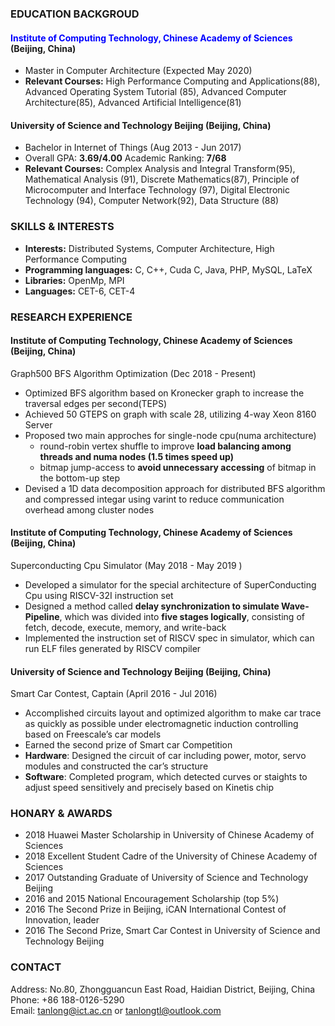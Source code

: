 ### EDUCATION BACKGROUD
#### <font color=Blue>**Institute of Computing Technology, Chinese Academy of Sciences**</font> (Beijing, China)
* Master in Computer Architecture              (Expected May 2020)
* **Relevant Courses:** High Performance Computing and Applications(88), Advanced Operating System Tutorial (85), Advanced Computer
Architecture(85), Advanced Artificial Intelligence(81)

#### **University of Science and Technology Beijing**            (Beijing, China) 
* Bachelor in Internet of Things                     (Aug 2013 - Jun 2017)
* Overall GPA: **3.69/4.00**      Academic Ranking: **7/68**
* **Relevant Courses:** Complex Analysis and Integral Transform(95), Mathematical Analysis (91), Discrete Mathematics(87), Principle of
Microcomputer and Interface Technology (97), Digital Electronic Technology (94), Computer Network(92), Data Structure (88)

### SKILLS & INTERESTS
* **Interests:** Distributed Systems, Computer Architecture, High Performance Computing
* **Programming languages:** C, C++, Cuda C, Java, PHP, MySQL, LaTeX
* **Libraries:** OpenMp, MPI
* **Languages:** CET-6, CET-4

### RESEARCH EXPERIENCE
#### Institute of Computing Technology, Chinese Academy of Sciences (Beijing, China)
Graph500 BFS Algorithm Optimization (Dec 2018 - Present)
* Optimized BFS algorithm based on Kronecker graph to increase the traversal edges per second(TEPS)
* Achieved 50 GTEPS on graph with scale 28, utilizing 4-way Xeon 8160 Server
* Proposed two main approches for single-node cpu(numa architecture)
  * round-robin vertex shuffle to improve **load balancing among threads and numa nodes (1.5 times speed up)**
  * bitmap jump-access to **avoid unnecessary accessing** of bitmap in the bottom-up step
* Devised a 1D data decomposition approach for distributed BFS algorithm and compressed integar using varint to reduce
communication overhead among cluster nodes

#### Institute of Computing Technology, Chinese Academy of Sciences (Beijing, China)
Superconducting Cpu Simulator (May 2018 - May 2019  )
* Developed a simulator for the special architecture of SuperConducting Cpu using RISCV-32I instruction set
* Designed a method called **delay synchronization to simulate Wave-Pipeline**, which was divided into **five stages
logically**, consisting of fetch, decode, execute, memory, and write-back
* Implemented the instruction set of RISCV spec in simulator, which can run ELF files generated by RISCV compiler

#### University of Science and Technology Beijing (Beijing, China)
Smart Car Contest, Captain (April 2016 - Jul 2016)
* Accomplished circuits layout and optimized algorithm to make car trace as quickly as possible under electromagnetic
induction controlling based on Freescale’s car models
* Earned the second prize of Smart car Competition
* **Hardware**: Designed the circuit of car including power, motor, servo modules and constructed the car’s structure
* **Software**: Completed program, which detected curves or staights to adjust speed sensitively and precisely based on
Kinetis chip

### HONARY & AWARDS
* 2018 Huawei Master Scholarship in University of Chinese Academy of Sciences
* 2018 Excellent Student Cadre of the University of Chinese Academy of Sciences
* 2017 Outstanding Graduate of University of Science and Technology Beijing
* 2016 and 2015 National Encouragement Scholarship (top 5%)
* 2016 The Second Prize in Beijing, iCAN International Contest of Innovation, leader
* 2016 The Second Prize, Smart Car Contest in University of Science and Technology Beijing

### CONTACT
Address: No.80, Zhongguancun East Road, Haidian District, Beijing, China  
Phone: +86 188-0126-5290    
Email: tanlong@ict.ac.cn or tanlongtl@outlook.com

